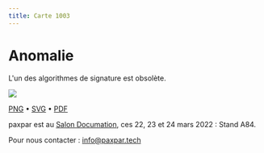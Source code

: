 ```yaml
---
title: Carte 1003
---
```


# Anomalie

L'un des algorithmes de signature est obsolète.


![](https://media.paxpar.tech/ludi/card_1003_recto.png)

[PNG](https://media.paxpar.tech/ludi/card_1003_recto.png) • [SVG](https://media.paxpar.tech/ludi/card_1003_recto.svg) • [PDF](https://media.paxpar.tech/ludi/card_1003_recto.pdf)

paxpar est au [Salon Documation](https://www.documation.fr/info_societe/527/paxpartech.html), ces 22, 23 et 24 mars 2022 : Stand A84.

Pour nous contacter : info@paxpar.tech


